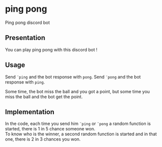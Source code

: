 # ping pong
Ping pong discord bot

## Presentation

You can play ping pong with this discord bot !

## Usage

Send `¨ping` and the bot response with `pong`.
Send `¨pong` and the bot response with `ping`.

Some time, the bot miss the ball and you got a point, but some time you miss the
ball and the bot get the point.

## Implementation

In the code, each time you send him `¨ping` or `¨pong` a random function is started,
there is 1 in 5 chance someone won.  
To know who is the winner, a second random function is started and in that one,
there is 2 in 3 chances you won.
